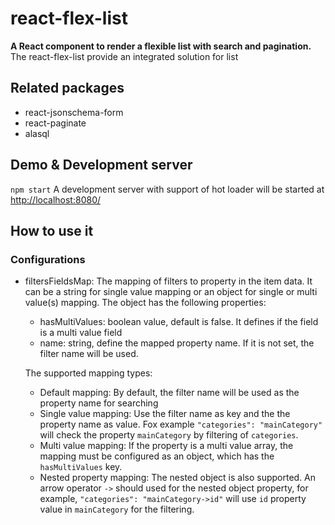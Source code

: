 # react-flex-list 

**A React component to render a flexible list with search and pagination.**
The react-flex-list provide an integrated solution for list 

## Related packages
- react-jsonschema-form
- react-paginate
- alasql

## Demo & Development server
`
npm start
`
A development server with support of hot loader will be started at [http://localhost:8080/](http://localhost:8080/)

## How to use it
### Configurations
- filtersFieldsMap: The mapping of filters to property in the item data. It can be a string for single value mapping or
an object for single or multi value(s) mapping. The object has the following properties:
  - hasMultiValues: boolean value, default is false. It defines if the field is a multi value field
  - name: string, define the mapped property name. If it is not set, the filter name will be used. 

  The supported mapping types:
  - Default mapping: By default, the filter name will be used as the property name for searching
  - Single value mapping: Use the filter name as key and the the property name as value. Fox example `"categories": "mainCategory"` will
  check the property `mainCategory` by filtering of `categories`.
  - Multi value mapping: If the property is a multi value array, the mapping must be configured as an object, which has 
  the `hasMultiValues` key.
  - Nested property mapping: The nested object is also supported. An arrow operator `->` should used for the nested object
  property, for example, `"categories": "mainCategory->id"` will use `id` property value in `mainCategory` for the filtering.
  
